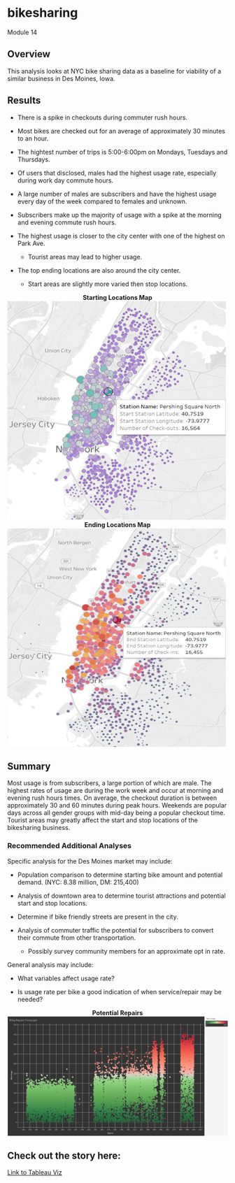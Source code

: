 # bikesharing
Module 14

## Overview

This analysis looks at NYC bike sharing data as a baseline for viability of a similar business in Des Moines, Iowa.  

## Results

- There is a spike in checkouts during commuter rush hours.

- Most bikes are checked out for an average of approximately 30 minutes to an hour.

- The hightest number of trips is 5:00-6:00pm on Mondays, Tuesdays and Thursdays.

- Of users that disclosed, males had the highest usage rate, especially during work day commute hours.

- A large number of males are subscribers and have the highest usage every day of the week compared to females and unknown.

- Subscribers make up the majority of usage with a spike at the morning and evening commute rush hours.

- The highest usage is closer to the city center with one of the highest on Park Ave.

   - Tourist areas may lead to higher usage. 
   
- The top ending locations are also around the city center.  

  - Start areas are slightly more varied then stop locations.
 
 <figcaption align = "center"><b>Starting Locations Map</b></figcaption><img src="Challenge/Images/starting_locations.png" width = 500 height = 500><figcaption align = "center"><b>Ending Locations Map</b></figcaption><img src="Challenge/Images/ending_locations.png" width = 500 height = 500>   

 ## Summary
 
Most usage is from subscribers, a large portion of which are male. The highest rates of usage are during the work week and occur at morning and evening rush hours times.  On average, the checkout duration is between approximately 30 and 60 minutes during peak hours. Weekends are popular days across all gender groups with mid-day being a popular checkout time. Tourist areas may greatly affect the start and stop locations of the bikesharing business. 

### Recommended Additional Analyses

Specific analysis for the Des Moines market may include:
  
  - Population comparison to determine starting bike amount and potential demand. (NYC: 8.38 million, DM: 215,400)
  
  - Analysis of downtown area to determine tourist attractions and potential start and stop locations.
  
  - Determine if bike friendly streets are present in the city.
  
  - Analysis of commuter traffic the potential for subscribers to convert their commute from other transportation.
  
    - Possibly survey community members for an approximate opt in rate.

General analysis may include:

  - What variables affect usage rate?
  
  - Is usage rate per bike a good indication of when service/repair may be needed?
  
  <figcaption align = "center"><b>Potential Repairs</b></figcaption><img src="Challenge/Images/bike_repair.png" width = 650>

## Check out the story here:
[Link to Tableau Viz](https://public.tableau.com/app/profile/hlea6947/viz/NYC_Citibike_Challenge_16603576932670/NYCCitiBike?publish=yes)
